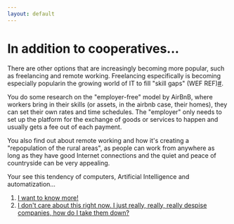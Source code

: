 ```yaml
---
layout: default
---
```


# In addition to cooperatives...

There are other options that are increasingly becoming more popular, such as freelancing and remote working. Freelancing especifically is becoming especially popularin the growing world of IT to fill "skill gaps" (WEF REF)[#](https://sararodrig.github.io/workforce-future/references). 

You do some research on the "employer-free" model by AirBnB, where workers bring in their skills (or assets, in the airbnb case, their homes), they can set their own rates and time schedules. The "employer" only needs to set up the platform for the exchange of goods or services to happen and usually gets a fee out of each payment. 

You also find out about remote working and how it's creating a "repopulation of the rural areas", as people can work from anywhere as long as they have good Internet connections and the quiet and peace of countryside can be very appealing.

Your see this tendency of computers, Artificial Intelligence and automatization... 

1. [I want to know more!](./scenario-28)
2. [I don't care about this right now. I just really, really, really despise companies, how do I take them down?](./scenario-6)
